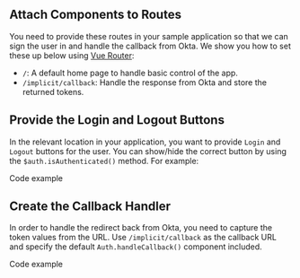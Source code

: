 ## Attach Components to Routes

You need to provide these routes in your sample application so that we can sign the user in and handle the callback from Okta. We show you how to set these up below using [Vue Router](https://router.vuejs.org/en/essentials/getting-started.html):

- `/`: A default home page to handle basic control of the app.
- `/implicit/callback`: Handle the response from Okta and store the returned tokens.

## Provide the Login and Logout Buttons

In the relevant location in your application, you want to provide `Login` and `Logout` buttons for the user. You can show/hide the correct button by using the `$auth.isAuthenticated()` method. For example:

Code example

## Create the Callback Handler

In order to handle the redirect back from Okta, you need to capture the token values from the URL. Use `/implicit/callback` as the callback URL and specify the default `Auth.handleCallback()` component included.

Code example